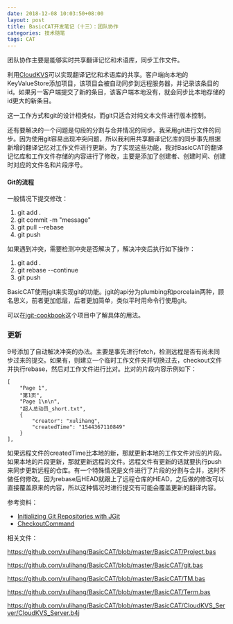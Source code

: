 ```yaml
---
date: 2018-12-08 10:03:50+08:00
layout: post
title: BasicCAT开发笔记（十三）：团队协作
categories: 技术随笔
tags: CAT
---
```


团队协作主要是能够实时共享翻译记忆和术语库，同步工作文件。

利用[CloudKVS](https://blog.xulihang.me/B4X-technology-dissection-cloudkvs/)可以实现翻译记忆和术语库的共享。客户端向本地的KeyValueStore添加项目，该项目会被自动同步到远程服务器，并记录该条目的id。如果另一客户端提交了新的条目，该客户端本地没有，就会同步比本地存储的id更大的新条目。

这一工作方式和git的设计相类似，而git只适合对纯文本文件进行版本控制。

还有要解决的一个问题是句段的分割与合并情况的同步。我采用git进行文件的同步。因为使用git容易出现冲突问题，所以我利用共享翻译记忆库的同步事先根据新增的翻译记忆对工作文件进行更新。为了实现这些功能，我对BasicCAT的翻译记忆库和工作文件存储的内容进行了修改，主要是添加了创建者、创建时间、创建时对应的文件名和片段序号。

#### Git的流程

一般情况下提交修改：

1. git add .
2. git commit -m "message"
3. git pull --rebase
4. git push

如果遇到冲突，需要检测冲突是否解决了，解决冲突后执行如下操作：

1. git add .
2. git rebase --continue
3. git push

BasicCAT使用jgit来实现git的功能。jgit的api分为plumbing和porcelain两种，顾名思义，前者更加低层，后者更加简单，类似平时用命令行使用git。

可以在[jgit-cookbook](https://github.com/centic9/jgit-cookbook/tree/master/src/main/java/org/dstadler/jgit/porcelain)这个项目中了解具体的用法。

### 更新

9号添加了自动解决冲突的办法。主要是事先进行fetch，检测远程是否有尚未同步过来的提交。如果有，则建立一个临时工作文件夹并切换过去，checkout文件并执行rebase，然后对工作文件进行比对。比对的片段内容示例如下：

```
[
    "Page 1",
    "第1页",
    "Page 1\n\n",
    "超人总动员_short.txt",
    {
        "creator": "xulihang",
        "createdTime": "1544367110849"
    }
],
```

如果远程文件的createdTime比本地的新，那就更新本地的工作文件对应的片段。如果本地的片段更新，那就更新远程的文件。远程文件有更新的话就要执行push来同步更新远程的仓库。有一个特殊情况是文件进行了片段的分割与合并，这时不做任何修改。因为rebase后HEAD就跟上了远程仓库的HEAD，之后做的修改可以直接覆盖原来的内容，所以这种情况时进行提交有可能会覆盖更新的翻译内容。


参考资料：

* [Initializing Git Repositories with JGit ](https://www.codeaffine.com/2015/05/06/jgit-initialize-repository/)
* [CheckoutCommand](http://download.eclipse.org/jgit/docs/jgit-2.3.1.201302201838-r/apidocs/org/eclipse/jgit/api/CheckoutCommand.html#addPath(java.lang.String))


相关文件：

<https://github.com/xulihang/BasicCAT/blob/master/BasicCAT/Project.bas>

<https://github.com/xulihang/BasicCAT/blob/master/BasicCAT/git.bas>

<https://github.com/xulihang/BasicCAT/blob/master/BasicCAT/TM.bas>

<https://github.com/xulihang/BasicCAT/blob/master/BasicCAT/Term.bas>

<https://github.com/xulihang/BasicCAT/blob/master/BasicCAT/CloudKVS_Server/CloudKVS_Server.b4j>

